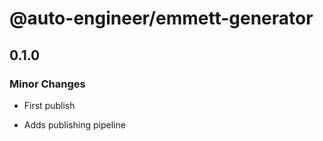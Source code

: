# @auto-engineer/emmett-generator

## 0.1.0

### Minor Changes

- First publish

- Adds publishing pipeline

